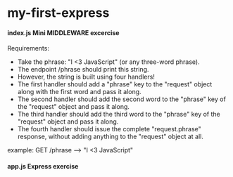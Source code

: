 # my-first-express

#### index.js Mini MIDDLEWARE excercise
Requirements:
- Take the phrase: "I <3 JavaScript" (or any three-word phrase).
- The endpoint /phrase  should print this string.
- However, the string is built using four handlers!
- The first handler should add a "phrase" key to the "request" object along with the first word and pass it along.
- The second handler should add the second word to the "phrase" key of the "request" object and pass it along.
- The third handler should add the third word to the "phrase" key of the "request" object and pass it along.
- The fourth handler should issue the complete "request.phrase" response, without adding anything to the "request" object at all.

example:   GET   /phrase   --> "I <3 JavaScript"

#### app.js Express exercise
